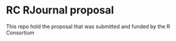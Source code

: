 # RC RJournal proposal

This repo hold the proposal that was submitted and funded by the R Consortium
